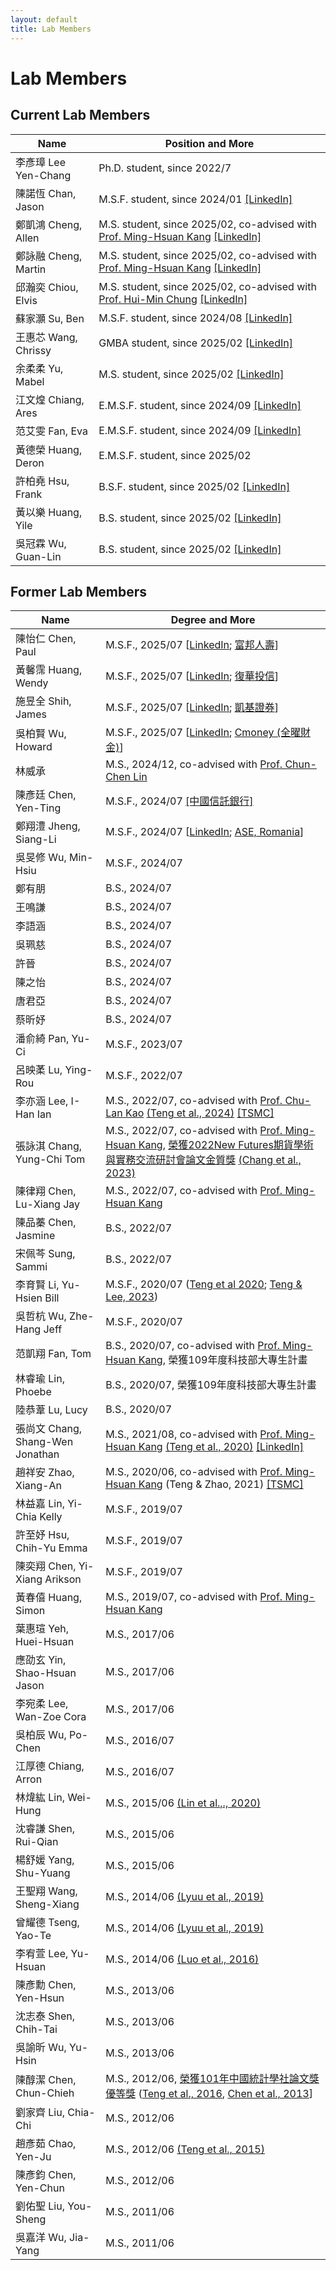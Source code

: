 ```yaml
---
layout: default
title: Lab Members
---
```



# Lab Members


## Current Lab Members



| Name | Position and More |
|----|-----------|
|李彥璋 Lee Yen-Chang| Ph.D. student, since 2022/7 |
| 陳諾恆 Chan, Jason|M.S.F. student, since 2024/01 [[LinkedIn]](https://www.linkedin.com/in/%E8%AB%BE%E6%81%86-%E9%99%B3-83965a326/) |
| 鄭凱鴻 Cheng, Allen | M.S. student, since 2025/02, co-advised with [Prof. Ming-Hsuan Kang](https://www.math.nycu.edu.tw/faculty/faculty_content.php?S_ID=82&SC_ID=1) [[LinkedIn]](https://www.linkedin.com/in/kaihong-zheng-66a105355/)|
| 鄭詠融 Cheng, Martin | M.S. student, since 2025/02, co-advised with [Prof. Ming-Hsuan Kang](https://www.math.nycu.edu.tw/faculty/faculty_content.php?S_ID=82&SC_ID=1) [[LinkedIn]](https://www.linkedin.com/in/yung-jung-cheng-8242a913a/) |
| 邱瀚奕 Chiou, Elvis | M.S. student, since 2025/02, co-advised with [Prof. Hui-Min Chung](https://imf.nycu.edu.tw/imf/ch/app/artwebsite/view?module=artwebsite&id=20406&serno=12bdf62b-e769-4e7f-8154-72a2c13b1a87) [[LinkedIn]](https://pse.is/78kyba) |
| 蘇家灝 Su, Ben | M.S.F. student, since 2024/08 [[LinkedIn]](https://www.linkedin.com/in/ben--soo/)|
| 王惠芯 Wang, Chrissy | GMBA student, since 2025/02 [[LinkedIn]](https://www.linkedin.com/in/chrissywangxiv/) |
| 余柔柔 Yu, Mabel | M.S. student, since 2025/02 [[LinkedIn]](https://www.linkedin.com/in/mabelrryu/) |
| 江文煌 Chiang, Ares | E.M.S.F. student, since 2024/09 [[LinkedIn]](https://www.linkedin.com/in/ares-jiang-2a3816354/) |
| 范艾雯 Fan, Eva | E.M.S.F. student, since 2024/09 [[LinkedIn]](https://www.linkedin.com/in/%E8%89%BE%E9%9B%AF-%E8%8C%83-b87380289/) |
| 黃德榮 Huang, Deron | E.M.S.F. student, since 2025/02  |
| 許柏堯 Hsu, Frank | B.S.F. student, since 2025/02 [[LinkedIn]](https://www.linkedin.com/in/pyhsu-%E8%A8%B1-405a73327/) |
| 黃以樂 Huang, Yile | B.S. student, since 2025/02 [[LinkedIn]](https://www.linkedin.com/in/%E4%BB%A5%E6%A8%82-%E9%BB%83-780a01355/) |
| 吳冠霖 Wu, Guan-Lin | B.S. student, since 2025/02 [[LinkedIn]](https://www.linkedin.com/in/%E5%86%A0%E9%9C%96-%E5%90%B3-ab3760346/) |


## Former Lab Members

| Name | Degree and More   |
|----|-----------|
| 陳怡仁 Chen, Paul |M.S.F., 2025/07 [[LinkedIn](https://www.linkedin.com/public-profile/settings?trk=d_flagship3_profile_self_view_public_profile); [富邦人壽](https://www.fubon.com/life/)]|
| 黃馨霈 Huang, Wendy | M.S.F., 2025/07 [[LinkedIn](https://www.linkedin.com/in/%E9%A6%A8%E9%9C%88-%E9%BB%83-11b46426b/); [復華投信](https://www.fhtrust.com.tw)]|
| 施昱全 Shih, James | M.S.F., 2025/07 [[LinkedIn](http://linkedin.com/in/昱全-施-735a5620b); [凱基證券](https://www.kgi.com.tw/zh-tw/)] |
| 吳柏賢 Wu, Howard | M.S.F., 2025/07 [[LinkedIn](https://www.linkedin.com/in/%E6%9F%8F%E8%B3%A2-%E5%90%B3-b1298a325/); [Cmoney (全曜財金)](https://www.cmoney.com.tw)] |
| 林威承 |M.S., 2024/12, co-advised with [Prof. Chun-Chen Lin](https://cclin321.iem.nycu.edu.tw/林春成)|
| 陳彥廷 Chen, Yen-Ting |M.S.F., 2024/07 [[中國信託銀行]](https://www.ctbcbank.com/twrbo/zh_tw/index.html) |
| 鄭翔澧 Jheng, Siang-Li | M.S.F., 2024/07 [[LinkedIn](https://www.linkedin.com/in/siang-li-jheng-bb3103334/); [ASE, Romania](https://www.google.com/search?client=safari&rls=en&q=institute+of+digital+assets&ie=UTF-8&oe=UTF-8)]| 
| 吳旻修 Wu, Min-Hsiu | M.S.F., 2024/07 | 
| 鄭有朋 |B.S., 2024/07   | 
| 王鳴謙 | B.S., 2024/07  | 
| 李語涵 | B.S., 2024/07  | 
| 吳珮慈 | B.S., 2024/07  | 
| 許晉 | B.S., 2024/07  |  
| 陳之怡 | B.S., 2024/07  |  
| 唐君亞 | B.S., 2024/07  |
| 蔡昕妤  | B.S., 2024/07  |
| 潘俞綺 Pan, Yu-Ci | M.S.F., 2023/07 |
| 呂映葇 Lu, Ying-Rou | M.S.F., 2022/07 |
| 李亦涵 Lee, I-Han Ian | M.S., 2022/07, co-advised with [Prof. Chu-Lan Kao](https://stat.nycu.edu.tw/zh_tw/members/teacher/高竹嵐-16291129) [(Teng et al., 2024)](https://doi.org/10.1016/j.irfa.2023.103005) [[TSMC]](https://www.tsmc.com/english)  |
| 張詠淇 Chang, Yung-Chi Tom | M.S., 2022/07, co-advised with [Prof. Ming-Hsuan Kang](https://www.math.nycu.edu.tw/faculty/faculty_content.php?S_ID=82&SC_ID=1), [榮獲2022New Futures期貨學術與實務交流研討會論文金質獎](https://www.ctee.com.tw/news/20221205700620-431210) [(Chang et al., 2023)](https://www.taifex.com.tw/cht/10/journalView)|
| 陳律翔 Chen, Lu-Xiang Jay| M.S., 2022/07, co-advised with [Prof. Ming-Hsuan Kang](https://www.math.nycu.edu.tw/faculty/faculty_content.php?S_ID=82&SC_ID=1)|
| 陳品蓁 Chen, Jasmine | B.S., 2022/07  |  
| 宋佩芩 Sung, Sammi | B.S., 2022/07  |  
| 李育賢 Li, Yu-Hsien Bill | M.S.F., 2020/07 ([Teng et al 2020](https://ieeexplore.ieee.org/document/9302638); [Teng & Lee, 2023](https://link.springer.com/article/10.1007/s42521-023-00076-y))| 
| 吳哲杭 Wu, Zhe-Hang Jeff | M.S.F., 2020/07 |
| 范凱翔 Fan, Tom| B.S., 2020/07, co-advised with [Prof. Ming-Hsuan Kang](https://www.math.nycu.edu.tw/faculty/faculty_content.php?S_ID=82&SC_ID=1), 榮獲109年度科技部大專生計畫|
| 林睿瑜 Lin, Phoebe| B.S., 2020/07, 榮獲109年度科技部大專生計畫 |
| 陸恭葦 Lu, Lucy| B.S., 2020/07  |
| 張尚文 Chang, Shang-Wen Jonathan | M.S., 2021/08, co-advised with [Prof. Ming-Hsuan Kang](https://www.math.nycu.edu.tw/faculty/faculty_content.php?S_ID=82&SC_ID=1) [(Teng et al., 2020)](https://ieeexplore.ieee.org/document/9302638) [[LinkedIn]](https://www.linkedin.com/in/jonathan-sw-chang/)|
| 趙祥安 Zhao, Xiang-An | M.S., 2020/06, co-advised with [Prof. Ming-Hsuan Kang](https://www.math.nycu.edu.tw/faculty/faculty_content.php?S_ID=82&SC_ID=1) (Teng & Zhao, 2021) [[TSMC]](https://www.tsmc.com/english)|
| 林益嘉 Lin, Yi-Chia Kelly | M.S.F., 2019/07 |
| 許至妤 Hsu, Chih-Yu Emma | M.S.F., 2019/07 |
| 陳奕翔 Chen, Yi-Xiang Arikson | M.S.F., 2019/07 |
| 黃春僖 Huang, Simon | M.S., 2019/07, co-advised with [Prof. Ming-Hsuan Kang](https://www.math.nycu.edu.tw/faculty/faculty_content.php?S_ID=82&SC_ID=1)|
| 葉惠瑄 Yeh, Huei-Hsuan | M.S., 2017/06 |
| 應劭玄 Yin, Shao-Hsuan Jason | M.S., 2017/06 | 
| 李宛柔 Lee, Wan-Zoe Cora | M.S., 2017/06 | 
| 吳柏辰 Wu, Po-Chen | M.S., 2016/07 | 
| 江厚德 Chiang, Arron | M.S., 2016/07 | 
| 林煒紘 Lin, Wei-Hung | M.S., 2015/06 [(Lin et al.,., 2020)](https://www.worldscientific.com/doi/10.1142/9789811202391_0014?srsltid=AfmBOooTBeDsa58dLYFQDZZzKg8G18rsPELiQ1LpArEyfmfFefInMG4K) | 
| 沈睿謙 Shen, Rui-Qian | M.S., 2015/06 | 
| 楊舒媛 Yang, Shu-Yuang | M.S., 2015/06 | 
| 王聖翔 Wang, Sheng-Xiang | M.S., 2014/06 [(Lyuu et al., 2019)](https://www.tandfonline.com/doi/full/10.1080/14697688.2018.1562196) | 
| 曾耀德 Tseng, Yao-Te | M.S., 2014/06 [(Lyuu et al., 2019)](https://www.tandfonline.com/doi/full/10.1080/14697688.2018.1562196) | 
| 李宥萱 Lee, Yu-Hsuan | M.S., 2014/06 [(Luo et al., 2016)](https://www.degruyterbrill.com/document/doi/10.1515/apjri-2015-0011/html)  |
| 陳彥勳 Chen, Yen-Hsun | M.S., 2013/06 | 
| 沈志泰 Shen, Chih-Tai | M.S., 2013/06 | 
| 吳諭昕 Wu, Yu-Hsin | M.S., 2013/06 | 
| 陳醇潔 Chen, Chun-Chieh | M.S., 2012/06, [榮獲101年中國統計學社論文獎優等獎](https://www.stat.org.tw/data/operation/歷屆論文獎得獎名單1121207.pdf) ([Teng et al., 2016](https://www.tandfonline.com/doi/full/10.1080/14697688.2015.1136077), [Chen et al., 2013](https://www.airitilibrary.com/Article/Detail/05296528-201309-201309020004-201309020004-253-273)]| |
| 劉家齊 Liu, Chia-Chi | M.S., 2012/06 | |
| 趙彥茹 Chao, Yen-Ju | M.S., 2012/06 [(Teng et al., 2015)](https://www.tandfonline.com/doi/abs/10.1080/02664763.2014.995609) | |
| 陳彥鈞 Chen, Yen-Chun | M.S., 2012/06 | |
| 劉佑聖 Liu, You-Sheng | M.S., 2011/06 | |
| 吳嘉洋 Wu, Jia-Yang | M.S., 2011/06 | |
